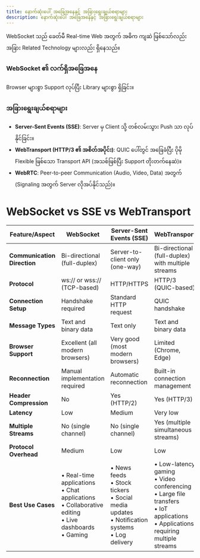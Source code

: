 ```yaml
---
title: နောက်ဆုံးပေါ် အခြေအနေနှင့် အခြားရွေးချယ်စရာများ
description: နောက်ဆုံးပေါ် အခြေအနေနှင့် အခြားရွေးချယ်စရာများ
---
```


WebSocket သည် ခေတ်မီ Real-time Web အတွက် အဓိက ကျဆဲ ဖြစ်သော်လည်း အခြား Related Technology များလည်း ရှိနေသည်။

### WebSocket ၏ လက်ရှိအခြေအနေ

Browser များစွာ Support လုပ်ပြီး Library များစွာ ရှိခြင်း။

### အခြားရွေးချယ်စရာများ

- **Server-Sent Events (SSE)**: Server မှ Client သို့ တစ်လမ်းသွား Push သာ လုပ်နိုင်ခြင်း။
- **WebTransport (HTTP/3 ၏ အစိတ်အပိုင်း)**: QUIC ပေါ်တွင် အခြေခံပြီး ပိုမို Flexible ဖြစ်သော Transport API (အသစ်ဖြစ်ပြီး Support တိုးတက်နေဆဲ)။
- **WebRTC**: Peer-to-peer Communication (Audio, Video, Data) အတွက် (Signaling အတွက် Server လိုအပ်နိုင်သည်)။

# WebSocket vs SSE vs WebTransport

| Feature/Aspect              | WebSocket                                                                                                   | Server-Sent Events (SSE)                                                                              | WebTransport                                                                                                                              |
| --------------------------- | ----------------------------------------------------------------------------------------------------------- | ----------------------------------------------------------------------------------------------------- | ----------------------------------------------------------------------------------------------------------------------------------------- |
| **Communication Direction** | Bi-directional (full-duplex)                                                                                | Server-to-client only (one-way)                                                                       | Bi-directional (full-duplex) with multiple streams                                                                                        |
| **Protocol**                | ws:// or wss:// (TCP-based)                                                                                 | HTTP/HTTPS                                                                                            | HTTP/3 (QUIC-based)                                                                                                                       |
| **Connection Setup**        | Handshake required                                                                                          | Standard HTTP request                                                                                 | QUIC handshake                                                                                                                            |
| **Message Types**           | Text and binary data                                                                                        | Text only                                                                                             | Text and binary data                                                                                                                      |
| **Browser Support**         | Excellent (all modern browsers)                                                                             | Very good (most modern browsers)                                                                      | Limited (Chrome, Edge)                                                                                                                    |
| **Reconnection**            | Manual implementation required                                                                              | Automatic reconnection                                                                                | Built-in connection management                                                                                                            |
| **Header Compression**      | No                                                                                                          | Yes (HTTP/2)                                                                                          | Yes (HTTP/3)                                                                                                                              |
| **Latency**                 | Low                                                                                                         | Medium                                                                                                | Very low                                                                                                                                  |
| **Multiple Streams**        | No (single channel)                                                                                         | No (single channel)                                                                                   | Yes (multiple simultaneous streams)                                                                                                       |
| **Protocol Overhead**       | Medium                                                                                                      | Low                                                                                                   | Low                                                                                                                                       |
| **Best Use Cases**          | • Real-time applications<br>• Chat applications<br>• Collaborative editing<br>• Live dashboards<br>• Gaming | • News feeds<br>• Stock tickers<br>• Social media updates<br>• Notification systems<br>• Log delivery | • Low-latency gaming<br>• Video conferencing<br>• Large file transfers<br>• IoT applications<br>• Applications requiring multiple streams |
